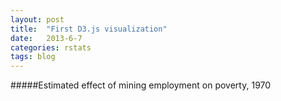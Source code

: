 ```yaml
---
layout: post
title:  "First D3.js visualization"
date:   2013-6-7
categories: rstats
tags: blog
---
```


#####Estimated effect of mining employment on poverty, 1970

<style type='text/css'>
#annotation {
  position: absolute;
  width: 200px;
  height: auto;
  padding: 10px;
  background-color: white;
  -webkit-border-radius: 6px;
  -moz-border-radius: 6px;
  border-radius: 6px;
  -webkit-box-shadow: 1px 1px 3px rgba(0,0,0,0.4);
  -moz-box-shadow: 1px 1px 3px rgba(0,0,0,0.4);
  box-shadow: 1px 1px 3px rgba(0,0,0,0.4);
  pointer-events: none;
  float:right
}
#annotation.hidden {
  display: none
}
#annotation p {
  margin:0;
  font-family: sans-serif;
  line-height: 20px;
}
</style>

<div id='pov-pex-1970' style="width:100%; max-width:600px; position:relative">
  <div id='annotation' class='hidden'>
    <p><strong><span id='county_label'>Important label</span></strong></p>
    <p><span id='value'>100</span></p>
  </div>
</div>

<script src="http://d3js.org/d3.v3.min.js"></script>
<script src="http://d3js.org/topojson.v1.min.js"></script>
<script src="http://d3js.org/queue.v1.min.js"></script>
<script>
var width = $('#pov-pex-1970')[0].scrollWidth,
    height = 300;

var projection = d3.geo.albers()
    .center([0, 46.2])
    .parallels([42, 50])
    .rotate([90,0])
    .scale(5000)
    .translate([width / 2, height / 2]);

var svg = d3.select("#pov-pex-1970").append("svg")
    .attr("class", "img-responsive")
    .style("background-color", "rgb(240, 240, 240)");


//connect the values to the shapes via the centroids:
matchPolygons = function (geo, coefs) {
    for(var i=0; i<geo.length; i++) {
        var found = false;
        for(var j=0; j<coefs.length; j++) {
            if(geo[i].properties.fips==coefs[j].fips) {
                geo[i].indx = j;
                geo[i].centroid = {'x':coefs[j].x, 'y':coefs[j].y};
                found=true;
                break;
            }
        }
        if(!found) { geo[i].indx = NaN; geo[i].centroid=NaN; }
    }
    return geo;
}


//find the corners of the drawing area (used to scale the drawing):
var box_extents = function(coords, projection) {
    //Get the extents in raw form:
    var xlims = d3.extent([].concat.apply([], coords.map(function(a) {return a.map(function(b) {return b[0]})})))
    var ylims = d3.extent([].concat.apply([], coords.map(function(a) {return a.map(function(b) {return b[1]})})))
    
    //Project the corner points to pixels and return them
    return [projection([xlims[1], ylims[1]]), projection([xlims[0], ylims[0]])];
}


//translate values to colors:
var color_map = function(xrange, colrange, xcrit, colcrit) {
  //If we specified a critical value, make separate scales above and below it:
  if (xcrit != 'null' && colcrit != 'null') {
    var colneg = d3.scale.linear()
      .domain([xrange[0],xcrit])
      .range(['rgb('+String(colrange[0][0])+','+String(colrange[0][1])+','+String(colrange[0][2])+')', 'rgb('+String(colcrit[0])+','+String(colcrit[1])+','+String(colcrit[2])+')']);
  
    var colpos = d3.scale.linear()
      .domain([xrange[1],xcrit])
      .range(['rgb(' + String(colrange[1][0])+','+String(colrange[1][1])+','+String(colrange[1][2])+')', 'rgb('+String(colcrit[0])+','+String(colcrit[1])+','+String(colcrit[2])+')']);
    
    return function(x) {
      if (x<=0) {return colneg(x)}
      else {return colpos(x)}
    }
  }
  
  //if we didn't specify a critical value:
  else {  
    return d3.scale.linear()
      .domain(xrange)
      .range(['rgb('+String(colrange[0][0])+','+String(colrange[0][1])+','+String(colrange[0][2])+')', 'rgb('+String(colrange[1][0])+','+String(colrange[1][1])+','+String(colrange[1][2])+')']);
  }
}


//wait for the data to load
queue()
    .defer(d3.csv, "//somesquares.org/static/csv/poverty/coefs-1970.csv")
    .defer(d3.csv, "//somesquares.org/static/csv/poverty/centroids.csv")
    .defer(d3.json, "//somesquares.org/static/json/wisconsin-topo.json")
    .await(ready);


var proj, c;
var out = [];
var features;
//once the data is loaded, draw the map:
function ready(error, coefs, centroids, topology) {
  features = topojson.feature(topology, topology.objects['wisconsin-geo']).features;
  
  //Remove the water
  var rem = [75,14];
  for (var i=0; i<rem.length; i++) {
    features.splice(rem[i],1);
  }
  features = matchPolygons(features, coefs);
  
  c = coefs
  
  //Find the extents of the plot area
  var corners = box_extents(features.map(function(x) {return x.geometry.coordinates[0]}), projection);
  var xrange = corners[0][0] - corners[1][0]
  var yrange = corners[1][1] - corners[0][1]
  svg.attr("height", yrange*width/xrange + 15).attr('width',width)

  //Scale the figure to match the plot area
  var sx = d3.scale.linear()
    .domain([corners[1][0], corners[0][0]])
    .range([5,width-15]);

  var sy = d3.scale.linear()
    .domain([corners[0][1], corners[1][1]])
    .range([0,yrange*width/xrange]);

  //Set up the scale, projection, and path functions:
  var scale = function(a) {return [sx(a[0]), sy(a[1])]}    
  proj = function(x) {return scale(projection(x))}
  var path = d3.geo.path().projection(proj);
  
  //extract the values to plot:
  //var out = [];
  for(var i=0; i<features.length; i++) {
    if(!isNaN(features[i].indx)) {
      out.push(parseFloat(coefs[features[i].indx]['pex']));
      features[i].out = parseFloat(coefs[features[i].indx]['pex']);
    }
    else {
      out.push(NaN);
      features[i].out = NaN;
    }
  }

  //establish the color mapping:
  var color = color_map(d3.extent(out),
    [[94,60,153],[230,97,1]],
    0,
    [255,255,255]
  );

  //draw the shapes and fill them based on our color mapping:
  svg.selectAll("path")
      .data(features)
      .enter().append("path")      
      .attr("d", path)
      .style("fill", function(d) {
        if(!isNaN(d.out)) { return color(d.out); }
        else { return "#ccc"; }
      })
      .style('stroke', 'rgb(220,220,220)')
      .style('stroke-width', '0.5px')
      .on('mouseover', function(d,i) {
        var xPosition = parseFloat(d.centroid.x);
        var yPosition = parseFloat(d.centroid.y);
        var loc = proj([xPosition, yPosition])
        d3.select('#annotation')
          .style('left', loc[0]+'px')
          .style('top', loc[1]+'px')
          .select('#value')
          .text(String(d3.round(d.out,2)));
        d3.select('#annotation')
          .select('#county_label')
          .text(d.properties.county);
        d3.select('#annotation').classed('hidden', false);
      })
      .on('mouseout', function() {
        //d3.select('#tooltip').remove()
        d3.select('#annotation').classed('hidden', true);
      });
      
  //range for a legend:
  var min = d3.min(out)
  var max = d3.max(out)
  var legend = [min, min/2, 0, max/2, max]
  
  //draw icons for the legend 
  svg.selectAll("rect")
    .data(legend)
    .enter()
    .append("rect")
    .attr("x",20)
    .attr('y', function(d,i) {return yrange * width/xrange - 15 - 25*i})
    .attr('width',24)
    .attr('height',24)
    .attr('fill', function(d,i) {return color(d)});
    
  //labels for the legend
  var tags = [String(d3.round(min,1)),
    "",
    "0",
    "",
    String(d3.round(max,1))];
    
  //draw labels on the legend:
  svg.selectAll("text")
    .data(legend)
    .enter()
    .append("text")
    .attr("x",50)
    .attr('y', function(d,i) {return yrange * width/xrange +1 - 25*i})
    .text(function(d,i) {return tags[i]})
    .attr('font-weight','bold');
    
  //title for the legend:
  svg.append('text').attr('x',5).attr('y',yrange * width/xrange - 125).text('Odds Ratio').attr('font-weight','bold');
}
</script>